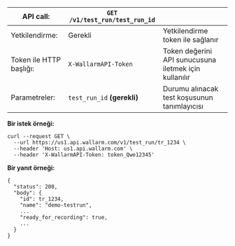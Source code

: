 | API call: | `GET /v1/test_run/test_run_id` |      |
| ------------- | ------------------------------------------ | ---- |
| Yetkilendirme: | Gerekli | Yetkilendirme token ile sağlanır |
| Token ile HTTP başlığı: | `X-WallarmAPI-Token` | Token değerini API sunucusuna iletmek için kullanılır |
| Parametreler: | `test_run_id` **(gerekli)** | Durumu alınacak test koşusunun tanımlayıcısı |

**Bir istek örneği:**
```
curl --request GET \
  --url https://us1.api.wallarm.com/v1/test_run/tr_1234 \
  --header 'Host: us1.api.wallarm.com' \
  --header 'X-WallarmAPI-Token: token_Qwe12345'
```

**Bir yanıt örneği:**
```
{
  "status": 200,
  "body": {
    "id": tr_1234,
    "name": "demo-testrun",
    ...
    "ready_for_recording": true,
    ...
  }
}
```